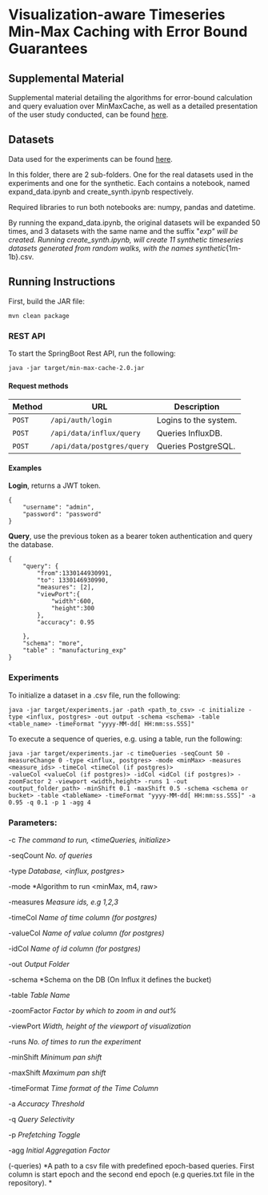 
# Visualization-aware Timeseries Min-Max Caching with Error Bound Guarantees

## Supplemental Material
Supplemental material detailing the algorithms for error-bound calculation and query evaluation over MinMaxCache, as well as a detailed presentation of the user study conducted, can be found [here](https://github.com/athenarc/MinMaxCache/blob/main/paper_supplementary_material.pdf).
## Datasets
Data used for the experiments can be found [here](https://imisathena-my.sharepoint.com/:f:/g/personal/bstam_athenarc_gr/EqNFfVTRJ_9KresHs-QGyQ8BYJZVOQNty_mRCIwpru7s-Q?e=PoAxgl).

In this folder, there are 2 sub-folders. One for the real datasets used in the experiments and one for the synthetic. Each contains a notebook, named expand_data.ipynb and create_synth.ipynb respectively.

Required libraries to run both notebooks are: numpy, pandas and datetime.

By running the expand_data.ipynb, the original datasets will be expanded 50 times, and 3 datasets with the same name and the suffix "_exp" will be created.
Running create_synth.ipynb, will create 11 synthetic timeseries datasets generated from random walks, with the names synthetic_{1m-1b}.csv.

## Running Instructions
First, build the JAR file:

```
mvn clean package
```

### REST API

To start the SpringBoot Rest API, run the following:
```
java -jar target/min-max-cache-2.0.jar
```

#### Request methods
| Method   | URL                                      | Description                              |
| -------- | ---------------------------------------- | ---------------------------------------- |
| `POST`    | `/api/auth/login`                             | Logins to the system.                      |
| `POST`   | `/api/data/influx/query`                             | Queries InfluxDB.                      |
| `POST`    | `/api/data/postgres/query`                          | Queries PostgreSQL.                       |


#### Examples

<b>Login</b>, returns a JWT token.
```
{
    "username": "admin",
    "password": "password"
}
```

<b>Query</b>, use the previous token as a bearer token authentication and query the database.
```
{
    "query": {
        "from":1330144930991,
        "to": 1330146930990,
        "measures": [2], 
        "viewPort":{
            "width":600,
            "height":300
        },
        "accuracy": 0.95

    },
    "schema": "more",
    "table" : "manufacturing_exp"
}
```

### Experiments

To initialize a dataset in a .csv file, run the following:

```
java -jar target/experiments.jar -path <path_to_csv> -c initialize -type <influx, postgres> -out output -schema <schema> -table <table_name> -timeFormat "yyyy-MM-dd[ HH:mm:ss.SSS]"
```
To execute a sequence of queries, e.g. using a table, run the following:

```
java -jar target/experiments.jar -c timeQueries -seqCount 50 -measureChange 0 -type <influx, postgres> -mode <minMax> -measures <measure_ids> -timeCol <timeCol (if postgres)>
-valueCol <valueCol (if postgres)> -idCol <idCol (if postgres)> -zoomFactor 2 -viewport <width,height> -runs 1 -out <output_folder_path> -minShift 0.1 -maxShift 0.5 -schema <schema or bucket> -table <tableName> -timeFormat "yyyy-MM-dd[ HH:mm:ss.SSS]" -a 0.95 -q 0.1 -p 1 -agg 4 
```

### Parameters:

-c *The command to run, <timeQueries, initialize>*

-seqCount *No. of queries*

-type *Database, <influx, postgres>*

-mode *Algorithm to run <minMax, m4, raw>

-measures *Measure ids, e.g 1,2,3*

-timeCol *Name of time column (for postgres)*

-valueCol *Name of value column (for postgres)*

-idCol *Name of id column (for postgres)*

-out *Output Folder*

-schema *Schema on the DB (On Influx it defines the bucket)

-table *Table Name*

-zoomFactor *Factor by which to zoom in and out%*

-viewPort *Width, height of the viewport of visualization*

-runs *No. of times to run the experiment*

-minShift *Minimum pan shift*

-maxShift *Maximum pan shift*

-timeFormat *Time format of the Time Column*

-a *Accuracy Threshold*

-q *Query Selectivity*

-p *Prefetching Toggle*

-agg *Initial Aggregation Factor*

(-queries) *A path to a csv file with predefined epoch-based queries. First column is start epoch and the second end epoch (e.g queries.txt file in the repository). *

